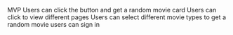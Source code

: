 MVP
Users can click the button and get a random movie card
Users can click to view different pages 
Users can select different movie types to get a random movie 
users can sign in 
